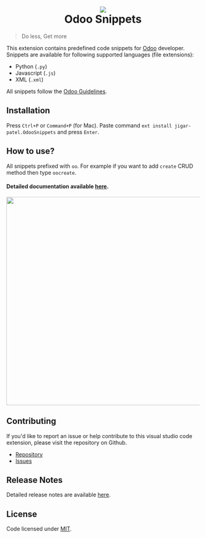 <h1 align="center">
    <a href="https://marketplace.visualstudio.com/items?itemName=jigar-patel.OdooSnippets">
        <img src="https://raw.githubusercontent.com/jat-odoo/VscOdooSnippets/master/images/icon.png"/>
    </a>
    <div>Odoo Snippets</div>
</h1>

> Do less, Get more

This extension contains predefined code snippets for [Odoo](https://www.odoo.com/) developer. Snippets are available for following supported languages (file extensions):
* Python (`.py`)
* Javascript (`.js`)
* XML (`.xml`)

All snippets follow the [Odoo Guidelines](https://www.odoo.com/documentation/12.0/reference/guidelines.html).

## Installation

Press `Ctrl+P` or `Command+P` (for Mac). Paste command `ext install jigar-patel.OdooSnippets` and press `Enter`.

## How to use?

All snippets prefixed with `oo`. For example if you want to add `create` CRUD method then type `oocreate`.

#### Detailed documentation available [here](READMEDETAIL.md).

<img src="https://raw.githubusercontent.com/jat-odoo/VscOdooSnippets/master/images/demo.gif" width="624" height="544"/>

## Contributing
If you'd like to report an issue or help contribute to this visual studio code extension, please visit the repository on Github.

- [Repository](https://github.com/jat-odoo/VscOdooSnippets)
- [Issues](https://github.com/jat-odoo/VscOdooSnippets/issues)

## Release Notes

Detailed release notes are available [here](CHANGELOG.md).

## License

Code licensed under [MIT](LICENSE).